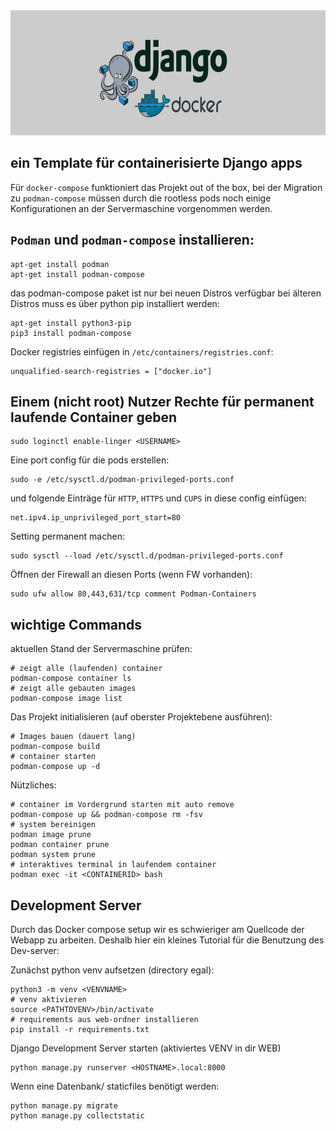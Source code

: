 <img src="django-compose.png" alt="404" width="600" height="200">

## ein Template für containerisierte Django apps ##

Für ``docker-compose`` funktioniert das Projekt out of the box, bei der Migration
zu ``podman-compose`` müssen durch die rootless pods noch einige Konfigurationen an der Servermaschine vorgenommen werden.

## ``Podman`` und ``podman-compose`` installieren:
 
    apt-get install podman
    apt-get install podman-compose

das podman-compose paket ist nur bei neuen Distros verfügbar bei älteren Distros muss es über python pip installiert werden:

    apt-get install python3-pip
    pip3 install podman-compose

Docker registries einfügen in ``/etc/containers/registries.conf``:

    unqualified-search-registries = ["docker.io"]

## Einem (nicht root) Nutzer Rechte für permanent laufende Container geben

    sudo loginctl enable-linger <USERNAME>

Eine port config für die pods erstellen:

    sudo -e /etc/sysctl.d/podman-privileged-ports.conf

und folgende Einträge für ``HTTP``, ``HTTPS`` und ``CUPS`` in diese config einfügen:

    net.ipv4.ip_unprivileged_port_start=80


Setting permanent machen:

    sudo sysctl --load /etc/sysctl.d/podman-privileged-ports.conf

Öffnen der Firewall an diesen Ports (wenn FW vorhanden):

    sudo ufw allow 80,443,631/tcp comment Podman-Containers



## wichtige Commands 

aktuellen Stand der Servermaschine prüfen:

    # zeigt alle (laufenden) container
    podman-compose container ls
    # zeigt alle gebauten images
    podman-compose image list

Das Projekt initialisieren (auf oberster Projektebene ausführen):

    # Images bauen (dauert lang)
    podman-compose build
    # container starten
    podman-compose up -d 

Nützliches:

    # container im Vordergrund starten mit auto remove
    podman-compose up && podman-compose rm -fsv
    # system bereinigen
    podman image prune
    podman container prune
    podman system prune
    # interaktives terminal in laufendem container
    podman exec -it <CONTAINERID> bash


## Development Server

Durch das Docker compose setup wir es schwieriger am Quellcode der Webapp zu arbeiten.
Deshalb hier ein kleines Tutorial für die Benutzung des Dev-server:

Zunächst python venv aufsetzen (directory egal):

    python3 -m venv <VENVNAME>
    # venv aktivieren
    source <PATHTOVENV>/bin/activate
    # requirements aus web-ordner installieren
    pip install -r requirements.txt

Django Development Server starten (aktiviertes VENV in dir WEB)

    python manage.py runserver <HOSTNAME>.local:8000

Wenn eine Datenbank/ staticfiles benötigt werden:

    python manage.py migrate
    python manage.py collectstatic

